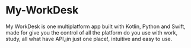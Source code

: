 # My-WorkDesk
My WorkDesk is one multiplatform app built with Kotlin, Python and Swift, made for give you the control of all the platform do you use with work, study,  all what have API,¡in just one place!, intuitive and easy to use.
